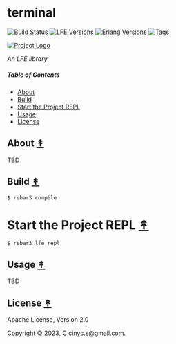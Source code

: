 # terminal

[![Build Status][gh-actions-badge]][gh-actions]
[![LFE Versions][lfe badge]][lfe]
[![Erlang Versions][erlang badge]][version]
[![Tags][github tags badge]][github tags]

[![Project Logo][logo]][logo-large]

*An LFE library*

##### Table of Contents

* [About](#about-)
* [Build](#build-)
* [Start the Project REPL](#start-the-repl-)
* [Usage](#usage-)
* [License](#license-)

## About [&#x219F;](#table-of-contents)

TBD

## Build [&#x219F;](#table-of-contents)

```shell
$ rebar3 compile
```

# Start the Project REPL [&#x219F;](#table-of-contents)

```shell
$ rebar3 lfe repl
```

## Usage [&#x219F;](#table-of-contents)

TBD

## License [&#x219F;](#table-of-contents)

Apache License, Version 2.0

Copyright © 2023, C <cinyc.s@gmail.com>.

<!-- Named page links below: /-->

[logo]: https://avatars1.githubusercontent.com/u/3434967?s=250
[logo-large]: https://avatars1.githubusercontent.com/u/3434967
[github]: https://github.com/ORG/terminal
[gitlab]: https://gitlab.com/ORG/terminal
[gh-actions-badge]: https://github.com/ORG/terminal/workflows/build/badge.svg
[gh-actions]: https://github.com/ORG/terminal/actions?query=workflow%3Abuild+
[lfe]: https://github.com/lfe/lfe
[lfe badge]: https://img.shields.io/badge/lfe-2.1-blue.svg
[erlang badge]: https://img.shields.io/badge/erlang-19%20to%2025-blue.svg
[version]: https://github.com/ORG/terminal/blob/master/.github/workflows/cicd.yml
[github tags]: https://github.com/ORG/terminal/tags
[github tags badge]: https://img.shields.io/github/tag/ORG/terminal.svg
[github downloads]: https://img.shields.io/github/downloads/ORG/terminal/total.svg

